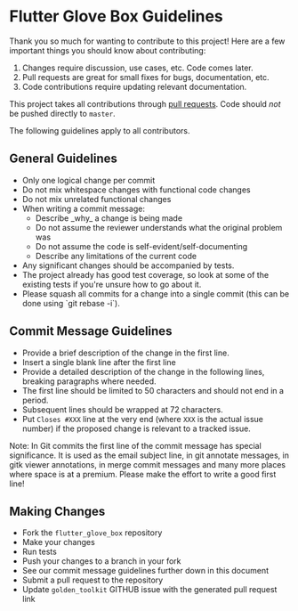# Flutter Glove Box Guidelines

Thank you so much for wanting to contribute to this project! Here are a few important things you should know about contributing:

  1. Changes require discussion, use cases, etc. Code comes later.
  2. Pull requests are great for small fixes for bugs, documentation, etc.
  3. Code contributions require updating relevant documentation.

This project takes all contributions through <a href='https://help.github.com/articles/using-pull-requests'>pull requests</a>.
Code should *not* be pushed directly to `master`.

The following guidelines apply to all contributors.

## General Guidelines
<ul>
  <li>Only one logical change per commit</li>
  <li>Do not mix whitespace changes with functional code changes</li>
  <li>Do not mix unrelated functional changes</li>
  <li>When writing a commit message:
    <ul>
    <li>Describe _why_ a change is being made</li>
    <li>Do not assume the reviewer understands what the original problem was</li>
    <li>Do not assume the code is self-evident/self-documenting</li>
    <li>Describe any limitations of the current code</li>
    </ul>
  </li>
  <li>Any significant changes should be accompanied by tests.</li>
  <li>The project already has good test coverage, so look at some of the existing tests if you're unsure how to go about it.</li>
  <li>Please squash all commits for a change into a single commit (this can be done using `git rebase -i`).</li>
</ul>

## Commit Message Guidelines
* Provide a brief description of the change in the first line.
* Insert a single blank line after the first line
* Provide a detailed description of the change in the following lines, breaking
 paragraphs where needed.
* The first line should be limited to 50 characters and should not end in a
 period.
* Subsequent lines should be wrapped at 72 characters.
* Put `Closes #XXX` line at the very end (where `XXX` is the actual issue number) if the proposed change is relevant to a tracked issue.

Note: In Git commits the first line of the commit message has special significance. It is used as the email subject line, in git annotate messages, in gitk viewer annotations, in merge commit messages and many more places where space is at a premium. Please make the effort to write a good first line!


## Making Changes
* Fork the `flutter_glove_box` repository
* Make your changes
* Run tests
* Push your changes to a branch in your fork
* See our commit message guidelines further down in this document
* Submit a pull request to the repository
* Update `golden_toolkit` GITHUB issue with the generated pull request link
